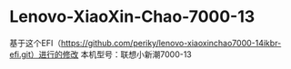 # Lenovo-XiaoXin-Chao-7000-13
基于这个EFI（https://github.com/periky/lenovo-xiaoxinchao7000-14ikbr-efi.git）进行的修改
本机型号：联想小新潮7000-13
